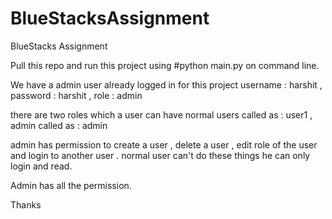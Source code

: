 # BlueStacksAssignment
BlueStacks Assignment 

Pull this repo and run this project using 
#python main.py 
on command line.

We have a admin user already logged in for this project
username : harshit ,
password : harshit ,
role : admin 

there are two roles which a user can have 
normal users called as : user1 ,
admin called as : admin

admin has permission to  create a user , delete a user , edit role of the user and login to another user . normal user can't  do these things he can only login and read.

Admin has all the permission.

Thanks

